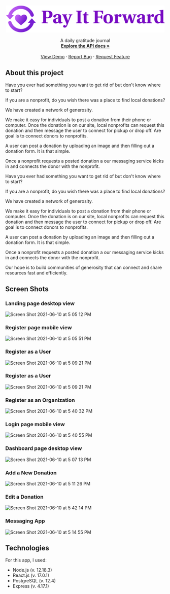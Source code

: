 <br />
<p align="center">
  <a href="https://github.com/andrewrametta/pay-it-forward">
    <img src="public/logo.svg" alt="Logo" width="500px">
  </a>

  <p align="center">
    A daily gratitude journal
    <br />
    <a href="https://github.com/andrewrametta/pay-it-forward-api"><strong>Explore the API docs »</strong></a>
    <br />
    <br />
    <a href="https://pay-it-forward-andrewrametta.vercel.app/">View Demo</a>
    ·
    <a href="https://github.com/andrewrametta/pay-it-forward/issues">Report Bug</a>
    ·
    <a href="https://github.com/andrewrametta/pay-it-forward/issues">Request Feature</a>
  </p>
</p>

## About this project

Have you ever had something you want to get rid of but don't know where to start?

If you are a nonprofit, do you wish there was a place to find local donations?

We have created a network of generosity.

We make it easy for individuals to post a donation from their phone or computer. Once the donation is on our site, local nonprofits can request this donation and then message the user to connect for pickup or drop off. Are goal is to connect donors to nonprofits.

A user can post a donation by uploading an image and then filling out a donation form. It is that simple.

Once a nonprofit requests a posted donation a our messaging service kicks in and connects the donor with the nonprofit.

Have you ever had something you want to get rid of but don't know where to start?

If you are a nonprofit, do you wish there was a place to find local donations?

We have created a network of generosity.

We make it easy for individuals to post a donation from their phone or computer. Once the donation is on our site, local nonprofits can request this donation and then message the user to connect for pickup or drop off. Are goal is to connect donors to nonprofits.

A user can post a donation by uploading an image and then filling out a donation form. It is that simple.

Once a nonprofit requests a posted donation a our messaging service kicks in and connects the donor with the nonprofit.

Our hope is to build communities of generosity that can connect and share resources fast and efficiently.

## Screen Shots

### Landing page desktop view

![Screen Shot 2021-06-10 at 5 05 12 PM](https://user-images.githubusercontent.com/73006425/121600367-5806e100-ca12-11eb-89f6-2ade024b672e.png)

### Register page mobile view

![Screen Shot 2021-06-10 at 5 05 51 PM](https://user-images.githubusercontent.com/73006425/121600411-694fed80-ca12-11eb-9ff2-8fd39bff00ea.png)

### Register as a User

![Screen Shot 2021-06-10 at 5 09 21 PM](https://user-images.githubusercontent.com/73006425/121600563-a7e5a800-ca12-11eb-9b67-c92194af6190.png)

### Register as a User

![Screen Shot 2021-06-10 at 5 09 21 PM](https://user-images.githubusercontent.com/73006425/121600563-a7e5a800-ca12-11eb-9b67-c92194af6190.png)

### Register as an Organization

![Screen Shot 2021-06-10 at 5 40 32 PM](https://user-images.githubusercontent.com/73006425/121600757-f72bd880-ca12-11eb-9198-278a2a99e808.png)

### Login page mobile view

![Screen Shot 2021-06-10 at 5 40 55 PM](https://user-images.githubusercontent.com/73006425/121600790-0874e500-ca13-11eb-9536-ccbd98f7f377.png)

### Dashboard page desktop view

![Screen Shot 2021-06-10 at 5 07 13 PM](https://user-images.githubusercontent.com/73006425/121600830-19255b00-ca13-11eb-97a6-677662c97e87.png)

### Add a New Donation

![Screen Shot 2021-06-10 at 5 11 26 PM](https://user-images.githubusercontent.com/73006425/121601118-81743c80-ca13-11eb-9c23-fe9260760191.png)

### Edit a Donation

![Screen Shot 2021-06-10 at 5 42 14 PM](https://user-images.githubusercontent.com/73006425/121600912-34906600-ca13-11eb-8b61-d3003a0285f8.png)

### Messaging App

![Screen Shot 2021-06-10 at 5 14 55 PM](https://user-images.githubusercontent.com/73006425/121600981-50940780-ca13-11eb-9b0a-10156b0ccde9.png)

## Technologies

For this app, I used:

- Node.js (v. 12.18.3)
- React.js (v. 17.0.1)
- PostgreSQL (v. 12.4)
- Express (v. 4.17.1)
